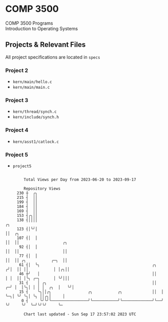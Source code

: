 # COMP 3500
COMP 3500 Programs  
Introduction to Operating Systems  
## Projects & Relevant Files
All project specifications are located in `specs`
### Project 2
- `kern/main/hello.c`
- `kern/main/main.c`
### Project 3
- `kern/thread/synch.c`
- `kern/include/synch.h`
### Project 4
- `kern/asst1/catlock.c`
### Project 5
- `project5`

```

        Total Views per Day from 2023-06-20 to 2023-09-17

        Repository Views
     230 ┼  ╭╮
     215 ┤  ││
     199 ┤  ││
     184 ┤  ││
     169 ┤  ││
     153 ┤╭╮││
     138 ┤││││                                                         ╭╮
     123 ┤│╰╯│                                                         ││  ╭╮
     107 ┤│  │                                                         ││  ││                   ╭╮
      92 ┤│  │                                                         ││  ││                   ││
      77 ┤│  │                                                         ││  ││ ╭╮           ╭─╮  ││
      61 ┤│  ╰╮                                                 ╭╮    ╭╯│  ││ ││           │ │╭╮││
      46 ┼╯   │                                                 ││    │ │  ││ │╰╮ ╭─╮      │ ╰╯│││
      31 ┤    │ ╭╮                                              ││  ╭─╯ │  │╰╮│ │ │ │  ╭╮  │   ╰╯│
      15 ┤    ╰╮││╭╮                ╭╮           ╭╮             ││  │   ╰─╮│ ╰╯ ╰╮│ ╰╮ ││╭╮│     │
       0 ┤     ╰╯╰╯╰────────────────╯╰───────────╯╰─────────────╯╰──╯     ╰╯     ╰╯  ╰─╯╰╯╰╯     ╰─

        Chart last updated - Sun Sep 17 23:57:02 2023 UTC
        
```

